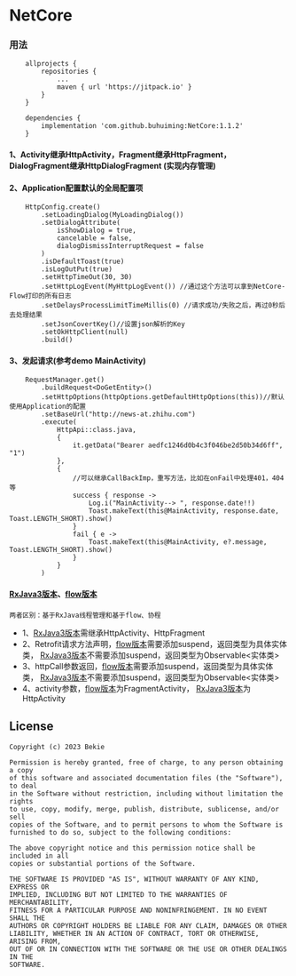 # NetCore

### 用法

        allprojects {
            repositories {
                ...
                maven { url 'https://jitpack.io' }
            }
        }

        dependencies {
            implementation 'com.github.buhuiming:NetCore:1.1.2'
        }

#### 1、Activity继承HttpActivity，Fragment继承HttpFragment，DialogFragment继承HttpDialogFragment (实现内存管理)

#### 2、Application配置默认的全局配置项
        HttpConfig.create()
            .setLoadingDialog(MyLoadingDialog())
            .setDialogAttribute(
                isShowDialog = true,
                cancelable = false,
                dialogDismissInterruptRequest = false
            )
            .isDefaultToast(true)
            .isLogOutPut(true)
            .setHttpTimeOut(30, 30)
            .setHttpLogEvent(MyHttpLogEvent()) //通过这个方法可以拿到NetCore-Flow打印的所有日志 
            .setDelaysProcessLimitTimeMillis(0) //请求成功/失败之后，再过0秒后去处理结果
            .setJsonCovertKey()//设置json解析的Key
            .setOkHttpClient(null)
            .build()
#### 3、发起请求(参考demo MainActivity)

        RequestManager.get()
            .buildRequest<DoGetEntity>()
            .setHttpOptions(httpOptions.getDefaultHttpOptions(this))//默认使用Application的配置
            .setBaseUrl("http://news-at.zhihu.com")
            .execute(
                HttpApi::class.java,
                {
                    it.getData("Bearer aedfc1246d0b4c3f046be2d50b34d6ff", "1")
                },
                {
                    //可以继承CallBackImp，重写方法，比如在onFail中处理401，404等
                    success { response ->
                        Log.i("MainActivity--> ", response.date!!)
                        Toast.makeText(this@MainActivity, response.date, Toast.LENGTH_SHORT).show()
                    }
                    fail { e ->
                        Toast.makeText(this@MainActivity, e?.message, Toast.LENGTH_SHORT).show()
                    }
                }
            )

#### [RxJava3版本](https://github.com/buhuiming/NetCore)、[flow版本](https://github.com/buhuiming/NetCore-Flow)
    两者区别：基于RxJava线程管理和基于flow、协程

* 1、[RxJava3版本](https://github.com/buhuiming/NetCore)需继承HttpActivity、HttpFragment
* 2、Retrofit请求方法声明，[flow版本](https://github.com/buhuiming/NetCore-Flow)需要添加suspend，返回类型为具体实体类，
  [RxJava3版本](https://github.com/buhuiming/NetCore)不需要添加suspend，返回类型为Observable<实体类>
* 3、httpCall参数返回，[flow版本](https://github.com/buhuiming/NetCore-Flow)需要添加suspend，返回类型为具体实体类，
  [RxJava3版本](https://github.com/buhuiming/NetCore)不需要添加suspend，返回类型为Observable<实体类>
* 4、activity参数，[flow版本](https://github.com/buhuiming/NetCore-Flow)为FragmentActivity，
  [RxJava3版本](https://github.com/buhuiming/NetCore)为HttpActivity
  
  
## License

```
Copyright (c) 2023 Bekie

Permission is hereby granted, free of charge, to any person obtaining a copy
of this software and associated documentation files (the "Software"), to deal
in the Software without restriction, including without limitation the rights
to use, copy, modify, merge, publish, distribute, sublicense, and/or sell
copies of the Software, and to permit persons to whom the Software is
furnished to do so, subject to the following conditions:

The above copyright notice and this permission notice shall be included in all
copies or substantial portions of the Software.

THE SOFTWARE IS PROVIDED "AS IS", WITHOUT WARRANTY OF ANY KIND, EXPRESS OR
IMPLIED, INCLUDING BUT NOT LIMITED TO THE WARRANTIES OF MERCHANTABILITY,
FITNESS FOR A PARTICULAR PURPOSE AND NONINFRINGEMENT. IN NO EVENT SHALL THE
AUTHORS OR COPYRIGHT HOLDERS BE LIABLE FOR ANY CLAIM, DAMAGES OR OTHER
LIABILITY, WHETHER IN AN ACTION OF CONTRACT, TORT OR OTHERWISE, ARISING FROM,
OUT OF OR IN CONNECTION WITH THE SOFTWARE OR THE USE OR OTHER DEALINGS IN THE
SOFTWARE.
```
